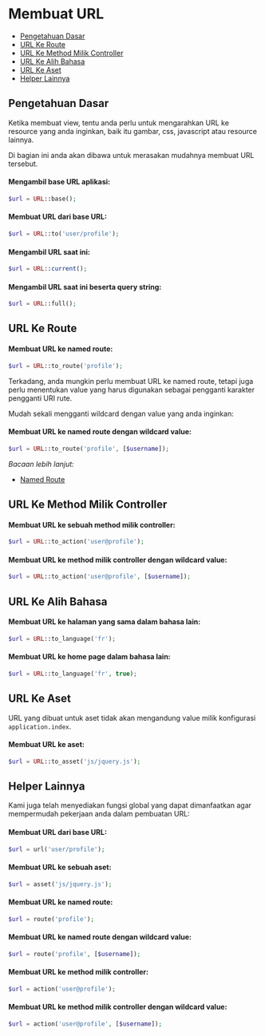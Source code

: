 # Membuat URL

<!-- MarkdownTOC autolink="true" autoanchor="true" levels="2,3" bracket="round" lowercase="only_ascii" -->

-   [Pengetahuan Dasar](#pengetahuan-dasar)
-   [URL Ke Route](#url-ke-route)
-   [URL Ke Method Milik Controller](#url-ke-method-milik-controller)
-   [URL Ke Alih Bahasa](#url-ke-alih-bahasa)
-   [URL Ke Aset](#url-ke-aset)
-   [Helper Lainnya](#helper-lainnya)

<!-- /MarkdownTOC -->

<a id="pengetahuan-dasar"></a>

## Pengetahuan Dasar

Ketika membuat view, tentu anda perlu untuk mengarahkan URL ke resource yang anda inginkan,
baik itu gambar, css, javascript atau resource lainnya.

Di bagian ini anda akan dibawa untuk merasakan mudahnya membuat URL tersebut.

#### Mengambil base URL aplikasi:

```php
$url = URL::base();
```

#### Membuat URL dari base URL:

```php
$url = URL::to('user/profile');
```

#### Mengambil URL saat ini:

```php
$url = URL::current();
```

#### Mengambil URL saat ini beserta query string:

```php
$url = URL::full();
```

<a id="url-ke-route"></a>

## URL Ke Route

#### Membuat URL ke named route:

```php
$url = URL::to_route('profile');
```

Terkadang, anda mungkin perlu membuat URL ke named route, tetapi juga perlu menentukan
value yang harus digunakan sebagai pengganti karakter pengganti URI rute.

Mudah sekali mengganti wildcard dengan value yang anda inginkan:

#### Membuat URL ke named route dengan wildcard value:

```php
$url = URL::to_route('profile', [$username]);
```

_Bacaan lebih lanjut:_

-   [Named Route](/docs/en/routing#named-route)

<a id="url-ke-method-milik-controller"></a>

## URL Ke Method Milik Controller

#### Membuat URL ke sebuah method milik controller:

```php
$url = URL::to_action('user@profile');
```

#### Membuat URL ke method milik controller dengan wildcard value:

```php
$url = URL::to_action('user@profile', [$username]);
```

<a id="url-ke-alih-bahasa"></a>

## URL Ke Alih Bahasa

#### Membuat URL ke halaman yang sama dalam bahasa lain:

```php
$url = URL::to_language('fr');
```

#### Membuat URL ke home page dalam bahasa lain:

```php
$url = URL::to_language('fr', true);
```

<a id="url-ke-aset"></a>

## URL Ke Aset

URL yang dibuat untuk aset tidak akan mengandung value milik konfigurasi `application.index`.

#### Membuat URL ke aset:

```php
$url = URL::to_asset('js/jquery.js');
```

<a id="helper-lainnya"></a>

## Helper Lainnya

Kami juga telah menyediakan fungsi global yang dapat dimanfaatkan agar mempermudah pekerjaan anda dalam pembuatan URL:

#### Membuat URL dari base URL:

```php
$url = url('user/profile');
```

#### Membuat URL ke sebuah aset:

```php
$url = asset('js/jquery.js');
```

#### Membuat URL ke named route:

```php
$url = route('profile');
```

#### Membuat URL ke named route dengan wildcard value:

```php
$url = route('profile', [$username]);
```

#### Membuat URL ke method milik controller:

```php
$url = action('user@profile');
```

#### Membuat URL ke method milik controller dengan wildcard value:

```php
$url = action('user@profile', [$username]);
```
